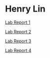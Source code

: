 # Henry Lin

[Lab Report 1](lab-report-1-week-2.html)  

[Lab Report 2](lab-report-2-week-4.html)  

[Lab Report 3](lab-report-3-week-6.html)

[Lab Report 4](lab-report-4-week-8.html)